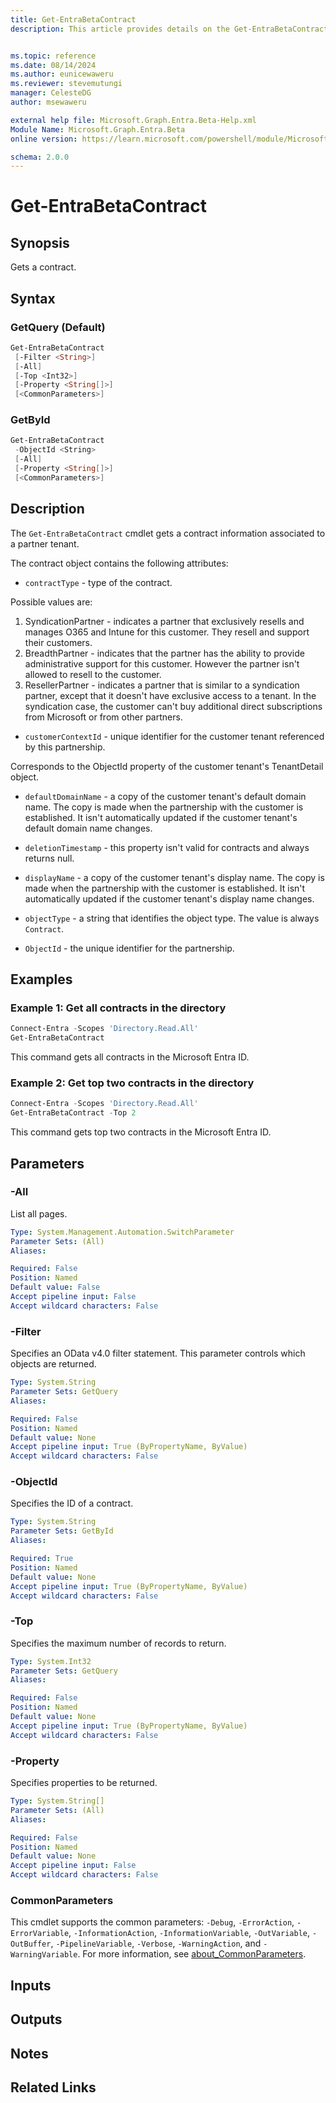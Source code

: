 ```yaml
---
title: Get-EntraBetaContract
description: This article provides details on the Get-EntraBetaContract command.


ms.topic: reference
ms.date: 08/14/2024
ms.author: eunicewaweru
ms.reviewer: stevemutungi
manager: CelesteDG
author: msewaweru

external help file: Microsoft.Graph.Entra.Beta-Help.xml
Module Name: Microsoft.Graph.Entra.Beta
online version: https://learn.microsoft.com/powershell/module/Microsoft.Graph.Entra.Beta/Get-EntraBetaContract

schema: 2.0.0
---
```


# Get-EntraBetaContract

## Synopsis

Gets a contract.

## Syntax

### GetQuery (Default)

```powershell
Get-EntraBetaContract
 [-Filter <String>]
 [-All]
 [-Top <Int32>]
 [-Property <String[]>]
 [<CommonParameters>]
```

### GetById

```powershell
Get-EntraBetaContract
 -ObjectId <String>
 [-All]
 [-Property <String[]>]
 [<CommonParameters>]
```

## Description

The `Get-EntraBetaContract` cmdlet gets a contract information associated to a partner tenant.

The contract object contains the following attributes:

- `contractType` - type of the contract.

Possible values are:  

1. SyndicationPartner - indicates a partner that exclusively resells and manages O365 and Intune for this customer.
They resell and support their customers.
1. BreadthPartner - indicates that the partner has the ability to provide administrative support for this customer.
However the partner isn't allowed to resell to the customer.
1. ResellerPartner - indicates a partner that is similar to a syndication partner, except that it doesn't have exclusive access to a tenant. In the syndication case, the customer can't buy additional direct subscriptions from Microsoft or from other partners.

- `customerContextId` - unique identifier for the customer tenant referenced by this partnership.

Corresponds to the ObjectId property of the customer tenant's TenantDetail object.

- `defaultDomainName` - a copy of the customer tenant's default domain name.
The copy is made when the partnership with the customer is established.
It isn't automatically updated if the customer tenant's default domain name changes.

- `deletionTimestamp` - this property isn't valid for contracts and always returns null.

- `displayName` - a copy of the customer tenant's display name.
The copy is made when the partnership with the customer is established.
It isn't automatically updated if the customer tenant's display name changes.

- `objectType` - a string that identifies the object type. The value is always `Contract`.

- `ObjectId` - the unique identifier for the partnership.

## Examples

### Example 1: Get all contracts in the directory

```powershell
Connect-Entra -Scopes 'Directory.Read.All'
Get-EntraBetaContract
```

This command gets all contracts in the Microsoft Entra ID.

### Example 2: Get top two contracts in the directory

```powershell
Connect-Entra -Scopes 'Directory.Read.All'
Get-EntraBetaContract -Top 2
```

This command gets top two contracts in the Microsoft Entra ID.

## Parameters

### -All

List all pages.

```yaml
Type: System.Management.Automation.SwitchParameter
Parameter Sets: (All)
Aliases:

Required: False
Position: Named
Default value: False
Accept pipeline input: False
Accept wildcard characters: False
```

### -Filter

Specifies an OData v4.0 filter statement.
This parameter controls which objects are returned.

```yaml
Type: System.String
Parameter Sets: GetQuery
Aliases:

Required: False
Position: Named
Default value: None
Accept pipeline input: True (ByPropertyName, ByValue)
Accept wildcard characters: False
```

### -ObjectId

Specifies the ID of a contract.

```yaml
Type: System.String
Parameter Sets: GetById
Aliases:

Required: True
Position: Named
Default value: None
Accept pipeline input: True (ByPropertyName, ByValue)
Accept wildcard characters: False
```

### -Top

Specifies the maximum number of records to return.

```yaml
Type: System.Int32
Parameter Sets: GetQuery
Aliases:

Required: False
Position: Named
Default value: None
Accept pipeline input: True (ByPropertyName, ByValue)
Accept wildcard characters: False
```

### -Property

Specifies properties to be returned.

```yaml
Type: System.String[]
Parameter Sets: (All)
Aliases:

Required: False
Position: Named
Default value: None
Accept pipeline input: False
Accept wildcard characters: False
```

### CommonParameters

This cmdlet supports the common parameters: `-Debug`, `-ErrorAction`, `-ErrorVariable`, `-InformationAction`, `-InformationVariable`, `-OutVariable`, `-OutBuffer`, `-PipelineVariable`, `-Verbose`, `-WarningAction`, and `-WarningVariable`. For more information, see [about_CommonParameters](https://go.microsoft.com/fwlink/?LinkID=113216).

## Inputs

## Outputs

## Notes

## Related Links
